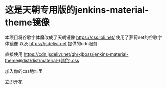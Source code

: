 # 这是天朝专用版的jenkins-material-theme镜像
本项目将谷歌字体魔改成了天朝镜像 https://css.loli.net/ 使用了萝莉net的谷歌字体镜像
以及 https://jsdelivr.net 提供的cdn服务

直接使用 https://cdn.jsdelivr.net/gh/xjboss/jenkins-material-theme@dist/dist/material-(颜色).css

加入你的css地址里

立即开花